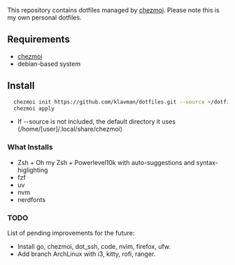 This repository contains dotfiles managed by [chezmoi](https://www.chezmoi.io/). Please note this is my own personal dotfiles.

## Requirements

- [chezmoi](https://www.chezmoi.io/install/) 
- debian-based system


## Install 

```bash
  chezmoi init https://github.com/klavman/dotfiles.git --source ~/dotfiles
  chezmoi apply
```

- If --source is not included, the default directory it uses (/home/[user]/.local/share/chezmoi)

### What Installs

- Zsh + Oh my Zsh + Powerlevel10k with auto-suggestions and syntax-higlighting
- fzf
- uv
- nvm
- nerdfonts

### TODO

List of pending improvements for the future:

- Install go, chezmoi, dot_ssh, code, nvim, firefox, ufw.
- Add branch ArchLinux with i3, kitty, rofi, ranger.










